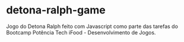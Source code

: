 # detona-ralph-game
Jogo do Detona Ralph feito com Javascript como parte das tarefas do Bootcamp Potência Tech iFood - Desenvolvimento de Jogos.
